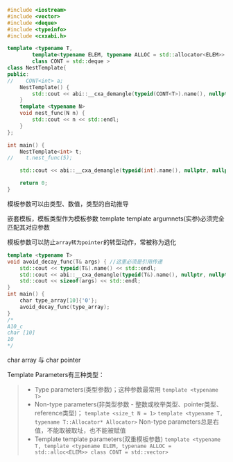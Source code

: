 ```c++
#include <iostream>
#include <vector>
#include <deque>
#include <typeinfo>
#include <cxxabi.h>

template <typename T,
        template<typename ELEM, typename ALLOC = std::allocator<ELEM>>
        class CONT = std::deque >
class NestTemplate{
public:
//    CONT<int> a;
    NestTemplate() {
        std::cout << abi::__cxa_demangle(typeid(CONT<T>).name(), nullptr, nullptr, nullptr) << std::endl;
    }
    template <typename N>
    void nest_func(N n) {
        std::cout << n << std::endl;
    }
};

int main() {
    NestTemplate<int> t;
//    t.nest_func(5);

    std::cout << abi::__cxa_demangle(typeid(int).name(), nullptr, nullptr, nullptr) << std::endl;

    return 0;
}
```

模板参数可以由类型、数值，类型的自动推导

嵌套模板，模板类型作为模板参数
template template argumnets(实参)必须完全匹配其对应参数

模板参数可以防止`array转为pointer`的转型动作，常被称为退化
```c++
template <typename T>
void avoid_decay_func(T& args) { //这里必须是引用传递
    std::cout << typeid(T&).name() << std::endl;
    std::cout << abi::__cxa_demangle(typeid(T&).name(), nullptr, nullptr, nullptr) << std::endl;
    std::cout << sizeof(args) << std::endl;
}
int main() {
    char type_array[10]{'0'};
    avoid_decay_func(type_array);
}
/*
A10_c
char [10]
10
*/
```
char array 与 char pointer


Template Parameters有三种类型：
>* Type parameters(类型参数)；这种参数最常用 `template <typename T>`
>* Non-type parameters(非类型参数 - 整数或枚举类型、pointer类型、reference类型)； `template <size_t N = 1>` `template <typename T, typename T::Allocator* Allocator>`
Non-type parameters总是右值，不能取被取址，也不能被赋值
>* Template template parameters(双重模板参数) `template <typename T, template <typename ELEM, typename ALLOC = std::alloc<ELEM>> class CONT = std::vector>`
